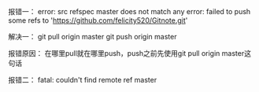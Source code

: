 
报错一：
error: src refspec master does not match any
error: failed to push some refs to 'https://github.com/felicity520/Gitnote.git'

解决一：
git pull origin master
git push origin master

报错原因：
在哪里pull就在哪里push，push之前先使用git pull origin master这句话

报错二：
fatal: couldn't find remote ref master
